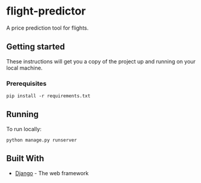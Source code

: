 # flight-predictor

A price prediction tool for flights.

## Getting started

These instructions will get you a copy of the project up and running on your local machine.

### Prerequisites

```
pip install -r requirements.txt
```

## Running

To run locally:

```
python manage.py runserver
```

## Built With

* [Django](https://www.djangoproject.com/) - The web framework

